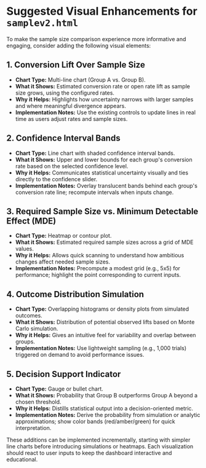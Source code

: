 # Suggested Visual Enhancements for `samplev2.html`

To make the sample size comparison experience more informative and engaging, consider adding the following visual elements:

## 1. Conversion Lift Over Sample Size
- **Chart Type:** Multi-line chart (Group A vs. Group B).
- **What it Shows:** Estimated conversion rate or open rate lift as sample size grows, using the configured rates.
- **Why it Helps:** Highlights how uncertainty narrows with larger samples and where meaningful divergence appears.
- **Implementation Notes:** Use the existing controls to update lines in real time as users adjust rates and sample sizes.

## 2. Confidence Interval Bands
- **Chart Type:** Line chart with shaded confidence interval bands.
- **What it Shows:** Upper and lower bounds for each group's conversion rate based on the selected confidence level.
- **Why it Helps:** Communicates statistical uncertainty visually and ties directly to the confidence slider.
- **Implementation Notes:** Overlay translucent bands behind each group's conversion rate line; recompute intervals when inputs change.

## 3. Required Sample Size vs. Minimum Detectable Effect (MDE)
- **Chart Type:** Heatmap or contour plot.
- **What it Shows:** Estimated required sample sizes across a grid of MDE values.
- **Why it Helps:** Allows quick scanning to understand how ambitious changes affect needed sample sizes.
- **Implementation Notes:** Precompute a modest grid (e.g., 5x5) for performance; highlight the point corresponding to current inputs.

## 4. Outcome Distribution Simulation
- **Chart Type:** Overlapping histograms or density plots from simulated outcomes.
- **What it Shows:** Distribution of potential observed lifts based on Monte Carlo simulation.
- **Why it Helps:** Gives an intuitive feel for variability and overlap between groups.
- **Implementation Notes:** Use lightweight sampling (e.g., 1,000 trials) triggered on demand to avoid performance issues.

## 5. Decision Support Indicator
- **Chart Type:** Gauge or bullet chart.
- **What it Shows:** Probability that Group B outperforms Group A beyond a chosen threshold.
- **Why it Helps:** Distills statistical output into a decision-oriented metric.
- **Implementation Notes:** Derive the probability from simulation or analytic approximations; show color bands (red/amber/green) for quick interpretation.

These additions can be implemented incrementally, starting with simpler line charts before introducing simulations or heatmaps. Each visualization should react to user inputs to keep the dashboard interactive and educational.
